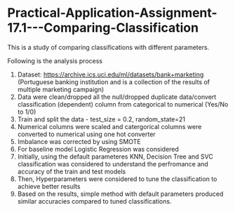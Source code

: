 # Practical-Application-Assignment-17.1---Comparing-Classification
This is a study of comparing classifications with different parameters.

Following is the analysis process
  1. Dataset: https://archive.ics.uci.edu/ml/datasets/bank+marketing (Portuguese banking institution and is a collection of the results of multiple marketing campaign)
  2. Data were clean/dropped all the null/dropped duplicate data/convert classification (dependent) column from categorical to numerical (Yes/No to 1/0)
  3. Train and split the data - test_size = 0.2, random_state=21
  4. Numerical columns were scaled and catergorical columns were converted to numerical using one hot converter
  5. Imbalance was corrected by using SMOTE
  6. For baseline model Logistic Regression was considered
  7. Initially, using the default parameteres KNN, Decision Tree and SVC classification was considered to understand the perfromance and accuracy of the train and test models
  8. Then, Hyperparameters were considered to tune the classification to achieve better results
  9. Based on the results, simple method with default parameters produced similar accuracies compared to tuned classifications.
